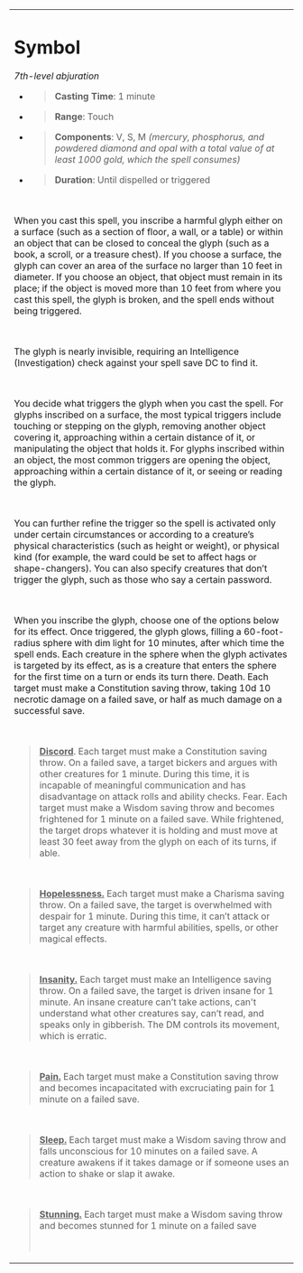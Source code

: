 <table><tbody><tr class="odd"><td><h1 id="symbol"><strong>Symbol</strong></h1><p><em>7th-level abjuration</em></p><ul><li><blockquote><p><strong>Casting Time</strong>: 1 minute</p></blockquote></li><li><blockquote><p><strong>Range</strong>: Touch</p></blockquote></li><li><blockquote><p><strong>Components</strong>: V, S, M <em>(mercury, phosphorus, and powdered diamond and opal with a total value of at least 1000 gold, which the spell consumes)</em></p></blockquote></li><li><blockquote><p><strong>Duration</strong>: Until dispelled or triggered</p></blockquote></li></ul><p> </p><p>When you cast this spell, you inscribe a harmful glyph either on a surface (such as a section of floor, a wall, or a table) or within an object that can be closed to conceal the glyph (such as a book, a scroll, or a treasure chest). If you choose a surface, the glyph can cover an area of the surface no larger than 10 feet in diameter. If you choose an object, that object must remain in its place; if the object is moved more than 10 feet from where you cast this spell, the glyph is broken, and the spell ends without being triggered.</p><p> </p><p>The glyph is nearly invisible, requiring an Intelligence (Investigation) check against your spell save DC to find it.</p><p> </p><p>You decide what triggers the glyph when you cast the spell. For glyphs inscribed on a surface, the most typical triggers include touching or stepping on the glyph, removing another object covering it, approaching within a certain distance of it, or manipulating the object that holds it. For glyphs inscribed within an object, the most common triggers are opening the object, approaching within a certain distance of it, or seeing or reading the glyph.</p><p> </p><p>You can further refine the trigger so the spell is activated only under certain circumstances or according to a creature’s physical characteristics (such as height or weight), or physical kind (for example, the ward could be set to affect hags or shape-changers). You can also specify creatures that don’t trigger the glyph, such as those who say a certain password.</p><p> </p><p>When you inscribe the glyph, choose one of the options below for its effect. Once triggered, the glyph glows, filling a 60-foot-radius sphere with dim light for 10 minutes, after which time the spell ends. Each creature in the sphere when the glyph activates is targeted by its effect, as is a creature that enters the sphere for the first time on a turn or ends its turn there. Death. Each target must make a Constitution saving throw, taking 10d 10 necrotic damage on a failed save, or half as much damage on a successful save.</p><p> </p><blockquote><p><strong><u>Discord</u></strong>. Each target must make a Constitution saving throw. On a failed save, a target bickers and argues with other creatures for 1 minute. During this time, it is incapable of meaningful communication and has disadvantage on attack rolls and ability checks. Fear. Each target must make a Wisdom saving throw and becomes frightened for 1 minute on a failed save. While frightened, the target drops whatever it is holding and must move at least 30 feet away from the glyph on each of its turns, if able.</p></blockquote><p> </p><blockquote><p><strong><u>Hopelessness.</u></strong> Each target must make a Charisma saving throw. On a failed save, the target is overwhelmed with despair for 1 minute. During this time, it can’t attack or target any creature with harmful abilities, spells, or other magical effects.</p></blockquote><p> </p><blockquote><p><strong><u>Insanity.</u></strong> Each target must make an Intelligence saving throw. On a failed save, the target is driven insane for 1 minute. An insane creature can’t take actions, can't understand what other creatures say, can’t read, and speaks only in gibberish. The DM controls its movement, which is erratic.</p></blockquote><p> </p><blockquote><p><strong><u>Pain.</u></strong> Each target must make a Constitution saving throw and becomes incapacitated with excruciating pain for 1 minute on a failed save.</p></blockquote><p> </p><blockquote><p><strong><u>Sleep.</u></strong> Each target must make a Wisdom saving throw and falls unconscious for 10 minutes on a failed save. A creature awakens if it takes damage or if someone uses an action to shake or slap it awake.</p></blockquote><p> </p><blockquote><p><strong><u>Stunning.</u></strong> Each target must make a Wisdom saving throw and becomes stunned for 1 minute on a failed save</p><p> </p></blockquote></td></tr></tbody></table>